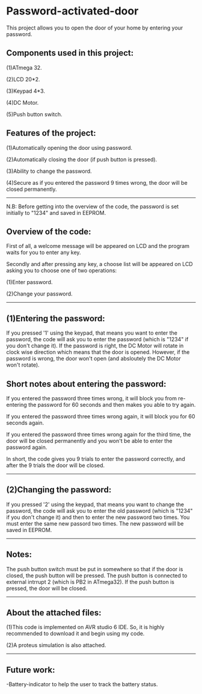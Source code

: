 Password-activated-door
========================

This project allows you to open the door of your home by entering your password.

Components used in this project:
--------------------------------
(1)ATmega 32.

(2)LCD 20*2.

(3)Keypad 4*3.

(4)DC Motor.

(5)Push button switch.

Features of the project:
-------------------------
(1)Automatically opening the door using password.

(2)Automatically closing the door (if push button is pressed).

(3)Ability to change the password.

(4)Secure as if you entered the password 9 times wrong, the door 
   will be closed permanently.

----------------------------------------------------------------

N.B: Before getting into the overview of the code, the password is set initially to "1234" and saved in EEPROM.

Overview of the code:
---------------------

First of all, a welcome message will be appeared on LCD and the program waits for you to enter any key.

Secondly and after pressing any key, a choose list will be appeared on LCD asking you to choose one of two operations:

(1)Enter password.

(2)Change your password.

----------------------------------------------------------------

(1)Entering the password:
-------------------------
If you pressed '1' using the keypad, that means you want to enter the password, the code will ask you to enter the password (which is "1234" if you don't change it).
If the password is right, the DC Motor will rotate in clock wise direction which means that the door is opened.
However, if the password is wrong, the door won't open (and absloutely the DC Motor won't rotate).

Short notes about entering the password:
----------------------------------------
If you entered the password three times wrong, it will block you from re-entering the password for 60 seconds and then makes you able to try again.

If you entered the password three times wrong again, it will block you for 60 seconds again.

If you entered the password three times wrong again for the third time, the door will be closed permanently and you won't be able to enter the password again.

In short, the code gives you 9 trials to enter the password correctly, and after the 9 trials the door will be closed.

---------------------------------------------------------------

(2)Changing the password:
--------------------------
If you pressed '2' using the keypad, that means you want to change the password, the code will ask you to enter the old password (which is "1234" if you don't change it) and then to enter the new password two times. You must enter the same new passord two times. The new password will be saved in EEPROM.

--------------------------------------------------------------

Notes:
------
The push button switch must be put in somewhere so that if the door is closed, the push button will be pressed. The push button is connected to external intrrupt 2 (which is PB2 in ATmega32). If the push button is pressed, the door will be closed.


---------------------------------------------------------------

About the attached files:
--------------------------
(1)This code is implemented on AVR studio 6 IDE. So, it is highly recommended to download it and begin using my code.

(2)A proteus simulation is also attached.

----------------------------------------------------------------

Future work:
------------
-Battery-indicator to help the user to track the battery status.